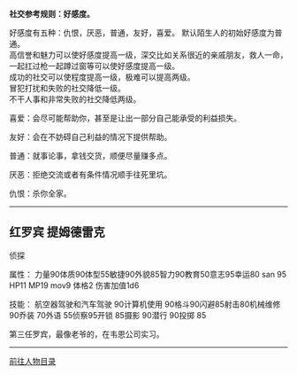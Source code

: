 
**社交参考规则：好感度。**

好感度有五种：仇恨，厌恶，普通，友好，喜爱。
默认陌生人的初始好感度为普通。  
高信誉和魅力可以使好感度提高一级，深交比如关系很近的亲戚朋友，救人一命，一起扛过枪一起蹲过窗等可以使好感度提高一级。  
成功的社交可以使程度提高一级，极难可以提高两级。  
冒犯打扰和失败的社交降低一级。  
不干人事和非常失败的社交降低两级。  

喜爱：会尽可能帮助你，甚至是让出一部分自己能承受的利益损失。

友好：会在不妨碍自己利益的情况下提供帮助。

普通：就事论事，拿钱交货，顺便尽量赚多点。

厌恶：拒绝交流或者有条件情况顺手往死里坑。

仇恨：杀你全家。

----
## 红罗宾 提姆德雷克 

侦探

属性：
力量90体质90体型55敏捷90外貌85智力90教育50意志95幸运80 san 95 HP11 MP19 mov9 体格2 伤害加值1d6

技能：
航空器驾驶和汽车驾驶 90计算机使用 90格斗90闪避85射击80机械维修90乔装 70外语 55侦察95开锁 85摄影 90潜行 90投掷 85

第三任罗宾，最像老爷的，在韦恩公司实习。

---

[前往人物目录](../人物目录.md)